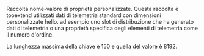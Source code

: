 Raccolta nome-valore di proprietà personalizzate. Questa raccolta è tooextend utilizzati dati di telemetria standard con dimensioni personalizzate hello. ad esempio uno slot di distribuzione che ha generato dati di telemetria o una proprietà specifica degli elementi di telemetria come il numero d'ordine. 

La lunghezza massima della chiave è 150 e quella del valore è 8192.
